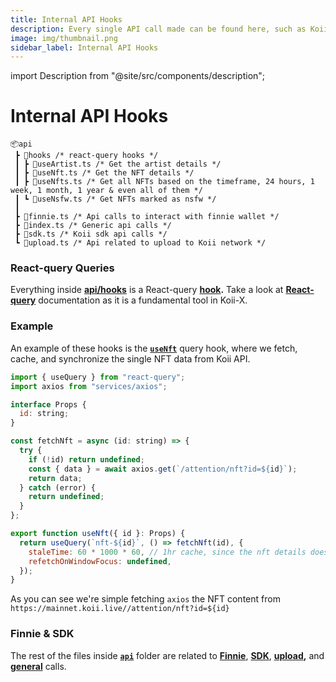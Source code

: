 ```yaml
---
title: Internal API Hooks
description: Every single API call made can be found here, such as Koii SDK
image: img/thumbnail.png
sidebar_label: Internal API Hooks
---
```


import Description from "@site/src/components/description";

# Internal API Hooks

<Description
  text="Every single API call made can be found here, such as Koii SDK"
/>

```
📦api
 ┣ 📂hooks /* react-query hooks */
 ┃ ┣ 📜useArtist.ts /* Get the artist details */
 ┃ ┣ 📜useNft.ts /* Get the NFT details */
 ┃ ┣ 📜useNfts.ts /* Get all NFTs based on the timeframe, 24 hours, 1 week, 1 month, 1 year & even all of them */
 ┃ ┗ 📜useNsfw.ts /* Get NFTs marked as nsfw */
 ┃
 ┣ 📜finnie.ts /* Api calls to interact with finnie wallet */
 ┣ 📜index.ts /* Generic api calls */
 ┣ 📜sdk.ts /* Koii sdk api calls */
 ┗ 📜upload.ts /* Api related to upload to Koii network */

```

### React-query Queries&#x20;

Everything inside [**api/hooks**](https://github.com/koii-network/koii.X/tree/main/src/api/hooks) is a React-query [**hook**](https://react-query.tanstack.com/reference/useQuery#_top)**.** Take a look at [**React-query**](https://react-query.tanstack.com/) documentation as it is a fundamental tool in Koii-X.

### Example

An example of these hooks is the [**`useNft`**](https://github.com/koii-network/koii.X/blob/main/src/api/hooks/useNft.ts) query hook, where we fetch, cache, and synchronize the single NFT data from Koii API.&#x20;

```jsx
import { useQuery } from "react-query";
import axios from "services/axios";

interface Props {
  id: string;
}

const fetchNft = async (id: string) => {
  try {
    if (!id) return undefined;
    const { data } = await axios.get(`/attention/nft?id=${id}`);
    return data;
  } catch (error) {
    return undefined;
  }
};

export function useNft({ id }: Props) {
  return useQuery(`nft-${id}`, () => fetchNft(id), {
    staleTime: 60 * 1000 * 60, // 1hr cache, since the nft details does not change.
    refetchOnWindowFocus: undefined,
  });
}
```

As you can see we're simple fetching `axios` the NFT content from `https://mainnet.koii.live//attention/nft?id=${id}`

### Finnie & SDK

The rest of the files inside [**`api`**](https://github.com/koii-network/koii.X/tree/main/src/api) folder are related to [**Finnie**](https://github.com/koii-network/koii.X/blob/main/src/api/finnie.ts), [**SDK**](https://github.com/koii-network/koii.X/blob/main/src/api/sdk.ts), [**upload**](https://github.com/koii-network/koii.X/blob/main/src/api/upload.ts)**,** and [**general**](https://github.com/koii-network/koii.X/blob/main/src/api/index.ts) calls.

